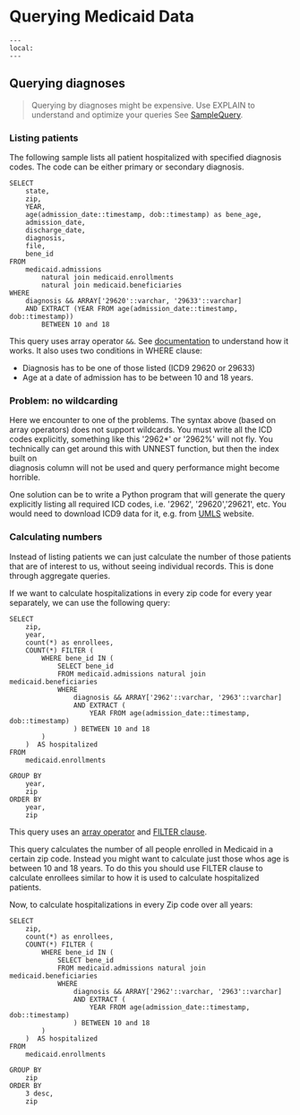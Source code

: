 # Querying Medicaid Data

```{contents}
---
local:
---
```

## Querying diagnoses

> Querying by diagnoses might be expensive. 
> Use EXPLAIN to understand and optimize your queries
> See 
> [SampleQuery](../../core-platform/doc/SampleQuery#using-explain-to-optimize-queries).

### Listing patients

The following sample lists all patient hospitalized with specified diagnosis 
codes. The code can be either primary or secondary diagnosis.

    SELECT 
        state, 
        zip,
        YEAR, 
        age(admission_date::timestamp, dob::timestamp) as bene_age, 
        admission_date, 
        discharge_date, 
        diagnosis, 
        file, 
        bene_id 
    FROM 
        medicaid.admissions 
            natural join medicaid.enrollments
            natural join medicaid.beneficiaries
    WHERE 
        diagnosis && ARRAY['29620'::varchar, '29633'::varchar]
        AND EXTRACT (YEAR FROM age(admission_date::timestamp, dob::timestamp)) 
            BETWEEN 10 and 18

This query uses array operator `&&`. 
See [documentation](https://www.postgresql.org/docs/13/functions-array.html) 
to understand how it works.
It also uses two conditions in WHERE clause: 

* Diagnosis has to be one of those listed (ICD9 29620 or 29633)
* Age at a date of admission has to be between 10 and 18 years.

### Problem: no wildcarding
Here we encounter to one of the problems. 
The  syntax above (based on array operators) does not support wildcards. 
You must write all the ICD codes explicitly, 
something like this '2962*' or '2962%' will not fly. 
You technically can get around this with UNNEST function, 
but then the index built on  
diagnosis column will not be used and query performance might become horrible. 

One solution can be to write a Python program that will generate the query
explicitly listing all required ICD codes, i.e. '2962', '29620','29621', etc.
You would need to download ICD9 data for it, e.g. from 
[UMLS](https://www.nlm.nih.gov/research/umls/index.html) website.

### Calculating numbers

Instead of listing patients we can just calculate the number of those patients
that are of interest to us, without seeing individual records. This is done
through aggregate queries.

If we want to calculate hospitalizations in every zip code for every year
separately, we can use the following query:

    SELECT
        zip,
        year,
        count(*) as enrollees,
        COUNT(*) FILTER (
            WHERE bene_id IN (
                SELECT bene_id 
                FROM medicaid.admissions natural join medicaid.beneficiaries
                WHERE 
                    diagnosis && ARRAY['2962'::varchar, '2963'::varchar]
                    AND EXTRACT (
                        YEAR FROM age(admission_date::timestamp, dob::timestamp)
                    ) BETWEEN 10 and 18
            )
        )  AS hospitalized  
    FROM 
        medicaid.enrollments
        
    GROUP BY
        year, 
        zip    
    ORDER BY 
        year, 
        zip    
    
This query uses an 
[array operator](https://www.postgresql.org/docs/13/functions-array.html) 
and 
[FILTER clause](https://www.postgresql.org/docs/13/sql-expressions.html#SYNTAX-AGGREGATES). 

This query calculates the number of all people enrolled in Medicaid in a certain
zip code. Instead you might want to calculate just those whos age is between 10
and 18 years. To do this you should use FILTER clause to calculate enrollees
similar to how it is used to calculate hospitalized patients.

Now, to calculate hospitalizations in every Zip code over all years:

    SELECT
        zip,
        count(*) as enrollees,
        COUNT(*) FILTER (
            WHERE bene_id IN (
                SELECT bene_id 
                FROM medicaid.admissions natural join medicaid.beneficiaries
                WHERE 
                    diagnosis && ARRAY['2962'::varchar, '2963'::varchar]
                    AND EXTRACT (
                        YEAR FROM age(admission_date::timestamp, dob::timestamp)
                    ) BETWEEN 10 and 18
            )
        )  AS hospitalized  
    FROM 
        medicaid.enrollments
        
    GROUP BY
        zip    
    ORDER BY 
        3 desc, 
        zip    
